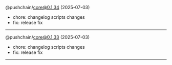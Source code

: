 @pushchain/core@0.1.34 (2025-07-03)

- chore: changelog scripts changes
- fix: release fix

---

@pushchain/core@0.1.33 (2025-07-03)

- chore: changelog scripts changes
- fix: release fix

---

